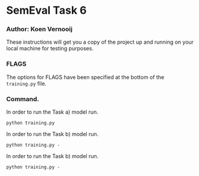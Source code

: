 # SemEval Task 6
  
### Author: Koen Vernooij

These instructions will get you a copy of the project up and running on your local machine for testing purposes.

### FLAGS

The options for FLAGS have been specified at the bottom of the `training.py` file.

### Command.

In order to run the Task a) model run.

```
python training.py
```

In order to run the Task b) model run.

```
python training.py -
```

In order to run the Task b) model run.

```
python training.py -
```
